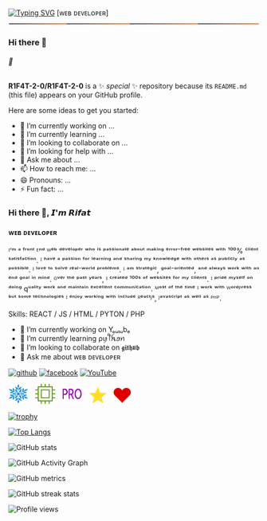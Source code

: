[![Typing SVG](https://readme-typing-svg.demolab.com?font=Fira+Code&size=40&pause=1000&color=F70000&center=true&multiline=true&width=435&lines=R1F4T+)](https://git.io/typing-svg)
             [ᴡᴇʙ ᴅᴇᴠᴇʟᴏᴘᴇʀ]
             <svg width="1500" height="5" viewBox="0 0 1500 5" fill="none" xmlns="http://www.w3.org/2000/svg">
<rect width="1500" height="5" fill="url(#paint0_linear_523_396)"/>
<defs>
<linearGradient id="paint0_linear_523_396" x1="1500" y1="2.49938" x2="1.74941e-05" y2="2.50983" gradientUnits="userSpaceOnUse">
<stop stop-color="#FA6800"/>
<stop offset="0.241883" stop-color="#1F324E"/>
<stop offset="0.242646" stop-color="#FA6800"/>
<stop offset="0.516235" stop-color="#1F324E"/>
<stop offset="0.516235" stop-color="#FA6800"/>
<stop offset="0.769097" stop-color="#1F324E"/>
<stop offset="0.769097" stop-color="#FA6800"/>
<stop offset="1" stop-color="#1F324E"/>
</linearGradient>
</defs>
</svg>
### Hi there 👋
######  🫣

**R1F4T-2-0/R1F4T-2-0** is a ✨ _special_ ✨ repository because its `README.md` (this file) appears on your GitHub profile.

Here are some ideas to get you started:

- 🔭 I’m currently working on ...
- 🌱 I’m currently learning ...
- 👯 I’m looking to collaborate on ...
- 🤔 I’m looking for help with ...
- 💬 Ask me about ...
- 📫 How to reach me: ...
- 😄 Pronouns: ...
- ⚡ Fun fact: ...

### Hi there 👋, 𝙄'𝙢 𝙍𝙞𝙛𝙖𝙩
#### ᴡᴇʙ ᴅᴇᴠᴇʟᴏᴘᴇʀ


ᴵ’ᵐ ᵃ ᶠʳᵒⁿᵗ ᴱⁿᵈ ᵂᵉᵇ ᵈᵉᵛᵉˡᵒᵖᵉʳ ʷʰᵒ ⁱˢ ᵖᵃˢˢⁱᵒⁿᵃᵗᵉ ᵃᵇᵒᵘᵗ ᵐᵃᵏⁱⁿᵍ ᵉʳʳᵒʳ⁻ᶠʳᵉᵉ ʷᵉᵇˢⁱᵗᵉˢ ʷⁱᵗʰ ¹⁰⁰% ᶜˡⁱᵉⁿᵗ ˢᵃᵗⁱˢᶠᵃᶜᵗⁱᵒⁿ. ᴵ ʰᵃᵛᵉ ᵃ ᵖᵃˢˢⁱᵒⁿ ᶠᵒʳ ˡᵉᵃʳⁿⁱⁿᵍ ᵃⁿᵈ ˢʰᵃʳⁱⁿᵍ ᵐʸ ᵏⁿᵒʷˡᵉᵈᵍᵉ ʷⁱᵗʰ ᵒᵗʰᵉʳˢ ᵃˢ ᵖᵘᵇˡⁱᶜˡʸ ᵃˢ ᵖᵒˢˢⁱᵇˡᵉ. ᴵ ˡᵒᵛᵉ ᵗᵒ ˢᵒˡᵛᵉ ʳᵉᵃˡ⁻ʷᵒʳˡᵈ ᵖʳᵒᵇˡᵉᵐˢ. ᴵ ᵃᵐ ˢᵗʳᵃᵗᵉᵍⁱᶜ, ᵍᵒᵃˡ⁻ᵒʳⁱᵉⁿᵗᵉᵈ, ᵃⁿᵈ ᵃˡʷᵃʸˢ ʷᵒʳᵏ ʷⁱᵗʰ ᵃⁿ ᵉⁿᵈ ᵍᵒᵃˡ ⁱⁿ ᵐⁱⁿᵈ. ᴼᵛᵉʳ ᵗʰᵉ ᵖᵃˢᵗ ʸᵉᵃʳˢ, ᴵ ᶜʳᵉᵃᵗᵉᵈ ¹⁰⁰ˢ ᵒᶠ ʷᵉᵇˢⁱᵗᵉˢ ᶠᵒʳ ᵐʸ ᶜˡⁱᵉⁿᵗˢ. ᴵ ᵖʳⁱᵈᵉ ᵐʸˢᵉˡᶠ ᵒⁿ ᵈᵒⁱⁿᵍ qᵘᵃˡⁱᵗʸ ʷᵒʳᵏ ᵃⁿᵈ ᵐᵃⁱⁿᵗᵃⁱⁿ ᵉˣᶜᵉˡˡᵉⁿᵗ ᶜᵒᵐᵐᵘⁿⁱᶜᵃᵗⁱᵒⁿ. ᴹᵒˢᵗ ᵒᶠ ᵗʰᵉ ᵗⁱᵐᵉ ᴵ ʷᵒʳᵏ ʷⁱᵗʰ ᵂᵒʳᵈᴾʳᵉˢˢ ᵇᵘᵗ ˢᵒᵐᵉ ᵗᵉᶜʰⁿᵒˡᵒᵍⁱᵉˢ ᴵ ᵉⁿʲᵒʸ ʷᵒʳᵏⁱⁿᵍ ʷⁱᵗʰ ⁱⁿᶜˡᵘᵈᵉ ᴿᵉᵃᶜᵗᴶˢ, ᴶᵃᵛᵃˢᶜʳⁱᵖᵗ ᵃˢ ʷᵉˡˡ ᵃˢ ᴾᴴᴾ.

Skills: REACT / JS / HTML / PYTON / PHP

- 🔭 I’m currently working on Yₒᵤₜᵤbₑ 
- 🌱 I’m currently learning ρꪗꪻꫝꪮꪀ 
- 👯 I’m looking to collaborate on 𝖌𝖎𝖙𝖍𝖚𝖇 
- 💬 Ask me about ᴡᴇʙ ᴅᴇᴠᴇʟᴏᴘᴇʀ 


[<img src='https://cdn.jsdelivr.net/npm/simple-icons@3.0.1/icons/github.svg' alt='github' height='40'>](https://github.com/R1F4T-2-0)  [<img src='https://cdn.jsdelivr.net/npm/simple-icons@3.0.1/icons/facebook.svg' alt='facebook' height='40'>](https://www.facebook.com/R1F4T.OFFICIAL.ACCOUNT)  [<img src='https://cdn.jsdelivr.net/npm/simple-icons@3.0.1/icons/youtube.svg' alt='YouTube' height='40'>](https://www.youtube.com/channel/R1F4T-2-0)  

<a href='https://archiveprogram.github.com/'><img src='https://raw.githubusercontent.com/acervenky/animated-github-badges/master/assets/acbadge.gif' width='40' height='40'></a> <a href='https://docs.github.com/en/developers'><img src='https://raw.githubusercontent.com/acervenky/animated-github-badges/master/assets/devbadge.gif' width='40' height='40'></a> <a href='https://github.com/pricing'><img src='https://raw.githubusercontent.com/acervenky/animated-github-badges/master/assets/pro.gif' width='40' height='40'></a> <a href='https://stars.github.com/'><img src='https://raw.githubusercontent.com/acervenky/animated-github-badges/master/assets/starbadge.gif' width='35' height='35'></a> <a href='https://docs.github.com/en/github/supporting-the-open-source-community-with-github-sponsors'><img src='https://raw.githubusercontent.com/acervenky/animated-github-badges/master/assets/sponsorbadge.gif' width='35' height='35'></a> 

[![trophy](https://github-profile-trophy.vercel.app/?username=R1F4T-2-0)](https://github.com/ryo-ma/github-profile-trophy)

[![Top Langs](https://github-readme-stats.vercel.app/api/top-langs/?username=R1F4T-2-0)](https://github.com/anuraghazra/github-readme-stats)

![GitHub stats](https://github-readme-stats.vercel.app/api?username=R1F4T-2-0&show_icons=true&count_private=true)  

![GitHub Activity Graph](https://activity-graph.herokuapp.com/graph?username=R1F4T-2-0)  

![GitHub metrics](https://metrics.lecoq.io/R1F4T-2-0)  

![GitHub streak stats](https://github-readme-streak-stats.herokuapp.com/?user=R1F4T-2-0)  

![Profile views](https://gpvc.arturio.dev/R1F4T-2-0)  
